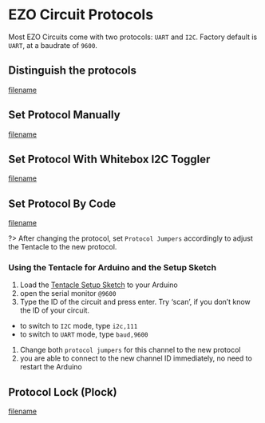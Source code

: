 # EZO Circuit Protocols

Most EZO Circuits come with two protocols: `UART` and `I2C`. Factory default is `UART`, at a baudrate of `9600`.


## Distinguish the protocols

[filename](../common/ezo-protocols.md ':include')



## Set Protocol Manually

[filename](../common/ezo-protocols-manually.md ':include')

## Set Protocol With Whitebox I2C Toggler

[filename](https://raw.githubusercontent.com/whitebox-labs/whitebox-docs/master/tentacle/common/ezo-protocols-toggler.md ':include')

## Set Protocol By Code

[filename](../common/ezo-protocols-code.md ':include')

?> After changing the protocol, set `Protocol Jumpers` accordingly to adjust the Tentacle to the new protocol.

### Using the Tentacle for Arduino and the Setup Sketch
1. Load the [Tentacle Setup Sketch](https://raw.githubusercontent.com/whitebox-labs/tentacle-examples/master/arduino/tentacle-setup/tentacle_setup/tentacle_setup.ino ':target=_blank') to your Arduino
1. open the serial monitor `@9600`
1. Type the ID of the circuit and press enter. Try ‘scan’, if you don’t know the ID of your circuit.
 * to switch to `I2C` mode, type `i2c,111`
 * to switch to `UART` mode, type `baud,9600`
1. Change both `protocol jumpers` for this channel to the new protocol
1. you are able to connect to the new channel ID immediately, no need  to restart the Arduino



##  Protocol Lock (Plock)

[filename](../common/ezo-protocols-lock.md ':include')
